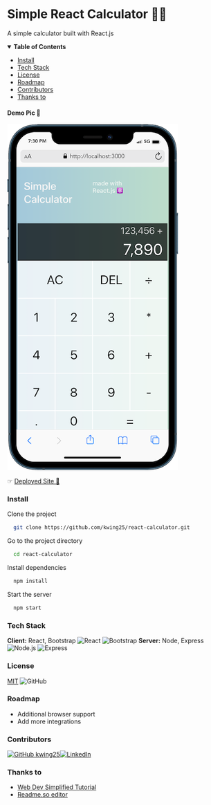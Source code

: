 <h1>Simple React Calculator 🧮📱</h1>

A simple calculator built with React.js

<!-- TABLE OF CONTENTS -->
<details open>
  <summary><b>Table of Contents</b></summary>

- [Install](#install)
- [Tech Stack](#tech-stack)
- [License](#license)
- [Roadmap](#roadmap)
- [Contributors](#contributors)
- [Thanks to](#thanks-to)


</details>

#### Demo Pic 📸
![demo](https://github.com/kwing25/react-calculator/blob/main/demopic.png?raw=true "demo")

☞ [Deployed Site 🔗](https://react-calculator-pi-teal.vercel.app/)

### Install

Clone the project

```bash
  git clone https://github.com/kwing25/react-calculator.git
```

Go to the project directory

```bash
  cd react-calculator
```

Install dependencies

```bash
  npm install
```

Start the server

```bash
  npm start
```

### Tech Stack

**Client:** React, Bootstrap
![React](https://img.shields.io/badge/React-gray?style=flat-square&logo=React) ![Bootstrap](https://img.shields.io/badge/Bootstrap-gray?style=flat-square&logo=Bootstrap)
**Server:** Node, Express
![Node.js](https://img.shields.io/badge/Node.js-gray?style=flat-square&logo=Node.js) ![Express](https://img.shields.io/badge/Express-gray?style=flat-square&logo=Express)

### License
[MIT](https://choosealicense.com/licenses/mit/)
![GitHub](https://img.shields.io/github/license/kwing25/react-calculator?style=flat-square)

### Roadmap

- Additional browser support
- Add more integrations

### Contributors

[![GitHub kwing25](https://img.shields.io/badge/GitHub-@kwing25-85e2cd?style=flat&logo=GitHub&link=https://github.com/kwing25)](https://github.com/kwing25)[![LinkedIn](https://img.shields.io/badge/LinkedIn-gray?style=flat&logo=Linkedin&link=https://www.linkedin.com/in/kendrawing/)](https://www.linkedin.com/in/kendrawing/)

### Thanks to

-  [Web Dev Simplified Tutorial](https://github.com/WebDevSimplified/react-calculator)
-  [Readme.so editor](https://readme.so/editor)
